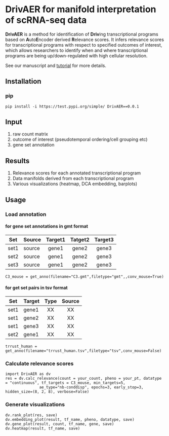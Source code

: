 # DrivAER for manifold interpretation of scRNA-seq data
**DrivAER** is a method for identification of **Driv**ing transcriptional programs based on **A**uto**E**ncoder derived **R**elevance scores. 
It infers relevance scores for transcriptional programs with respect to specified outcomes of interest, which allows researchers to  identify when and where transcriptional programs are being up/down-regulated with high cellular resolution.

See our manuscript and [tutorial](https://github.com/lkmklsmn/TFscoring/blob/master/DrivAER_Tutorial.ipynb) for more details.

## Installation
### pip
	pip install -i https://test.pypi.org/simple/ DrivAER==0.0.1

## Input
1. raw count matrix
2. outcome of interest (pseudotemporal ordering/cell grouping etc)
3. gene set annotation

## Results
1. Relevance scores for each annotated transcriptional program
2. Data manifolds derived from each transcriptional program
3. Various visualizations (heatmap, DCA embedding, barplots)

## Usage

### Load annotation 
#### for gene set annotations in gmt format
| Set | Source | Target1 | Tatget2 | Target3|
| ---------- | ---------- |  :----:  |  :----:  |  :----:  | 
| set1 | source | gene1 | gene2 | gene3 |
| set2 | source | gene1 | gene2 | gene3 |
| set3 | source | gene1 | gene2 | gene3 |
	C3_mouse = get_anno(filename="C3.gmt",filetype="gmt",,conv_mouse=True)
#### for get set pairs in tsv format
| Set | Target | Type | Source|
| ---------- | ---------- |  :----:  |  :----:  | 
| set1 | gene1 | XX | XX |
| set1 | gene2 | XX | XX |
| set1 | gene3 | XX | XX |
| set2 | gene1 | XX | XX |
	trrust_human = get_anno(filename="trrust_human.tsv",filetype="tsv",conv_mouse=False)
### Calculate relevance scores
	import DrivAER as dv
	res = dv.calc_relevance(count = your_count, pheno = your_pt, datatype = "continuous", tf_targets = C3_mouse, min_targets=5,
                   ae_type="nb-conddisp", epochs=3, early_stop=3, hidden_size=(8, 2, 8), verbose=False)
### Generate visualizations
	dv.rank_plot(res, save)
	dv.embedding_plot(result, tf_name, pheno, datatype, save)
	dv.gene_plot(result, count, tf_name, gene, save)
	dv.heatmap(result, tf_name, save)
